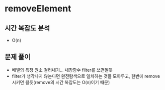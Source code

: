 ##
# removeElement

## 시간 복잡도 분석
  - O(n)
  
## 문제 풀이
  - 배열의  특정 원소 걸러내기... 내장함수 filter를 쓰면될듯
  - filter가 생각나지 않는다면 완전탐색으로 일치하는 것들 모아두고, 한번에 remove 시키면 될듯(remove의 시간 복잡도는 O(n)이기 때문)  
